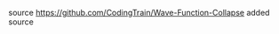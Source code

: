 [](https://github.com/mateuszbugaj/WaveFunctionCollapse/blob/master/WTC-Red-Maze.ipynb) source
https://github.com/CodingTrain/Wave-Function-Collapse added source
